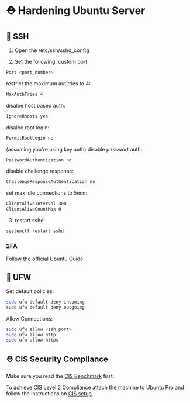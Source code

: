 # ⛑️ Hardening Ubuntu Server

## 📱 SSH

1. Open the /etc/ssh/sshd_config 

2. Set the following:
custom port:
```bash
Port <port_number>
```
restrict the maximum aut tries to 4:
```bash
MaxAuthTries 4
```
disalbe host based auth:
```bash
IgnoreRhosts yes
```
disalbe root login:
```bash
PermitRootLogin no
```
(assuming you're using key auth) disable passwort auth:
```bash
PasswordAuthentication no
```
disable challenge response:
```bash
ChallengeResponseAuthentication no
```
set max idle connections to 5min:
```bash
ClientAliveInterval 300
ClientAliveCountMax 0
```
3. restart sshd
```bash
systemctl restart sshd
```

### 2FA

Follow the official [Ubuntu Guide](https://ubuntu.com/tutorials/configure-ssh-2fa#2-installing-and-configuring-required-packages).

## 🧱 UFW

Set default policies:
```bash
sudo ufw default deny incoming
sudo ufw default deny outgoing
```
Allow Connections:
```bash
sudo ufw allow <ssh port>
sudo ufw allow http
sudo ufw allow https
```

## ⛑️ CIS Security Compliance

Make sure you read the [CIS Benchmark](CIS_Ubuntu_Linux_22.04_LTS_Benchmark_v1.0.0.pdf) first.

To achieve CIS Level 2 Compliance attach the machine to [Ubuntu Pro](https://ubuntu.com/pro/tutorial) and follow the instructions on [CIS setup](https://ubuntu.com/security/certifications/docs/usg/cis).
